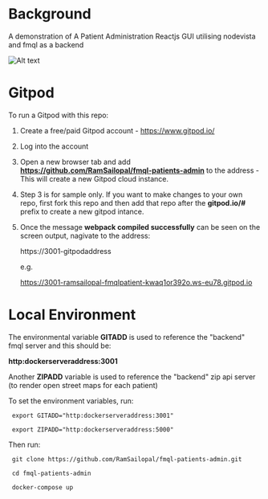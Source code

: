 # Background

A demonstration of A Patient Administration Reactjs GUI utilising nodevista and fmql as a backend

 ![Alt text](patadmin.webp?raw=true?raw=true "Patient Administration")

# Gitpod

To run a Gitpod with this repo:

1) Create a free/paid Gitpod account - https://www.gitpod.io/
2) Log into the account
3) Open a new browser tab and add **https://github.com/RamSailopal/fmql-patients-admin** to the address - This will create a new Gitpod cloud instance.
4) Step 3 is for sample only. If you want to make changes to your own repo, first fork this repo and then add that repo after the **gitpod.io/#** prefix to create a new gitpod intance.
5)  Once the message **webpack compiled successfully** can be seen on the screen output, nagivate to the  address:

     https://3001-gitpodaddress
     
     e.g.
     
     https://3001-ramsailopal-fmqlpatient-kwaq1or392o.ws-eu78.gitpod.io
     
 # Local Environment
 
 The environmental variable **GITADD** is used to reference the "backend" fmql server and this should be:
 
 **http:dockerserveraddress:3001**
 
 Another **ZIPADD** variable is used to reference the "backend" zip api server (to render open street maps for each patient)
 
 To set the environment variables, run:
 
     export GITADD="http:dockerserveraddress:3001"
    
     export ZIPADD="http:dockerserveraddress:5000"
     
 Then run:
 
     git clone https://github.com/RamSailopal/fmql-patients-admin.git
     
     cd fmql-patients-admin
     
     docker-compose up

